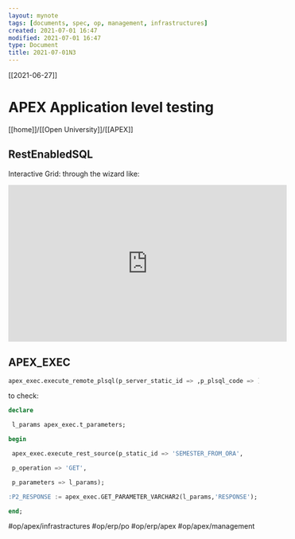 ```yaml
---
layout: mynote
tags: [documents, spec, op, management, infrastructures]  
created: 2021-07-01 16:47
modified: 2021-07-01 16:47
type: Document
title: 2021-07-01N3
---
```

[[2021-06-27]]
#  APEX Application level testing
[[home]]/[[Open University]]/[[APEX]]

## RestEnabledSQL
Interactive Grid:
through the wizard like: 
<iframe width="560" height="315" src="https://www.youtube.com/embed/7QIV96-iZoQ" title="YouTube video player" frameborder="0" allow="accelerometer; autoplay; clipboard-write; encrypted-media; gyroscope; picture-in-picture" allowfullscreen></iframe>

## APEX_EXEC
```sql 
apex_exec.execute_remote_plsql(p_server_static_id => ,p_plsql_code => )
```
to check:
```sql
declare

 l_params apex_exec.t_parameters;

begin 

 apex_exec.execute_rest_source(p_static_id => 'SEMESTER_FROM_ORA',

 p_operation => 'GET',

 p_parameters => l_params);

:P2_RESPONSE := apex_exec.GET_PARAMETER_VARCHAR2(l_params,'RESPONSE');

end;
```

#op/apex/infrastractures
#op/erp/po
#op/erp/apex
#op/apex/management